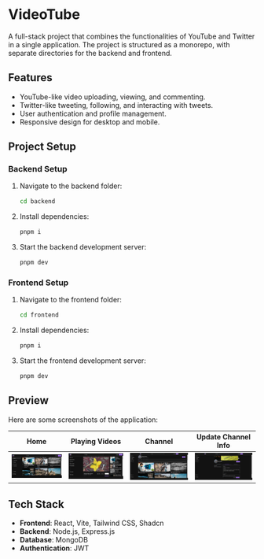 # VideoTube

A full-stack project that combines the functionalities of YouTube and Twitter in a single application. The project is structured as a monorepo, with separate directories for the backend and frontend.

## Features

- YouTube-like video uploading, viewing, and commenting.
- Twitter-like tweeting, following, and interacting with tweets.
- User authentication and profile management.
- Responsive design for desktop and mobile.

## Project Setup

### Backend Setup

1. Navigate to the backend folder:
   ```bash
   cd backend
   ```
2. Install dependencies:
   ```bash
   pnpm i
   ```
3. Start the backend development server:
   ```bash
   pnpm dev
   ```

### Frontend Setup

1. Navigate to the frontend folder:
   ```bash
   cd frontend
   ```
2. Install dependencies:
   ```bash
   pnpm i
   ```
3. Start the frontend development server:
   ```bash
   pnpm dev
   ```

## **Preview**

Here are some screenshots of the application:

| Home                              | Playing Videos                    | Channel                           | Update Channel Info               |
| --------------------------------- | --------------------------------- | --------------------------------- | --------------------------------- |
| ![](<./SS/Screenshot%20(23).png>) | ![](<./SS/Screenshot%20(24).png>) | ![](<./SS/Screenshot%20(37).png>) | ![](<./SS/Screenshot%20(35).png>) |

## Tech Stack

- **Frontend**: React, Vite, Tailwind CSS, Shadcn
- **Backend**: Node.js, Express.js
- **Database**: MongoDB
- **Authentication**: JWT
